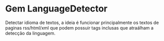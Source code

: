# Gem LanguageDetector

Detectar idioma de textos, a ideia é funcionar principalmente os textos de paginas rss/html/xml que podem possuir tags inclusas que atraálham a detecção da linguagem.